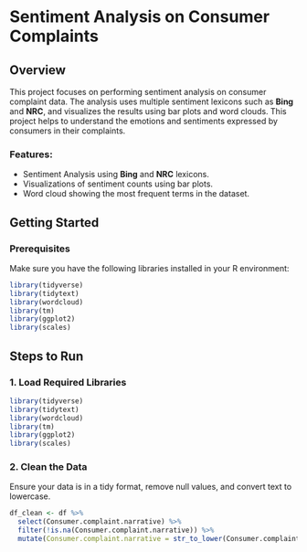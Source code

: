 # Sentiment Analysis on Consumer Complaints

## Overview
This project focuses on performing sentiment analysis on consumer complaint data. The analysis uses multiple sentiment lexicons such as **Bing** and **NRC**, and visualizes the results using bar plots and word clouds. This project helps to understand the emotions and sentiments expressed by consumers in their complaints.

### Features:
- Sentiment Analysis using **Bing** and **NRC** lexicons.
- Visualizations of sentiment counts using bar plots.
- Word cloud showing the most frequent terms in the dataset.

## Getting Started

### Prerequisites
Make sure you have the following libraries installed in your R environment:
```r
library(tidyverse)
library(tidytext)
library(wordcloud)
library(tm)
library(ggplot2)
library(scales)
```
## Steps to Run

### 1. Load Required Libraries
```r
library(tidyverse)
library(tidytext)
library(wordcloud)
library(tm)
library(ggplot2)
library(scales)
```

### 2. Clean the Data
Ensure your data is in a tidy format, remove null values, and convert text to lowercase.
```r
df_clean <- df %>% 
  select(Consumer.complaint.narrative) %>% 
  filter(!is.na(Consumer.complaint.narrative)) %>% 
  mutate(Consumer.complaint.narrative = str_to_lower(Consumer.complaint.narrative))
````
